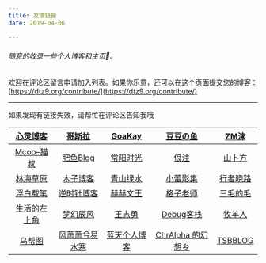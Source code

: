 ```yaml
---
title: 友情链接
date: 2019-04-06

---
```

###### 随意的收录一些个人博客和主页🤦‍。

欢迎在评论区留言申请加入列表。如果你乐意，还可以在这个页面提交您的博客：[https://dtz9.org/contribute/](https://dtz9.org/contribute/)

***

如果发现有链接失效，请帮忙在评论区告知我哦

|  [心灵博客](http://blog.dngz.net/)   |       [哥斯拉](http://gojira.net/)       |    [GoaKay](https://www.goakay.com/)    |    [豆豆の鱼](http://www.midousir.com/)    |      [ZM沫](http://zmmio.com/)      |
| :----------------------------------: | :--------------------------------------: | :-------------------------------------: | :----------------------------------------: | :---------------------------------: |
|  [Mcoo–猫叔](https://www.mcoo.cc/)   |   [肥鱼Blog](https://www.feiyuyu.net/)   |     [常阳时光](https://cyhour.com/)     |         [俍注](http://oneinf.com/)         |    [山卜方](https://shanbu.fun/)    |
|    [林海草原](https://lhcy.org/)     |      [木子博客](https://muuzi.cn/)       |  [青山绿水](https://www.huhexian.com/)  |     [小蕾影集](https://xiaolei.blog/)      | [行者晓路](http://stuit.cn/Xiaolu/) |
| [浮白载笔](http://www.winature.com/) |   [逆时针博客](http://www.mydes.top/)    |       [赫赫文王](https://kqh.me/)       |    [格子老师](https://manman.qian.lu/)     |  [三毛的毛](https://www.seoyx.cn/)  |
| [生活的左上角](https://bwskyer.com/) |    [梦幻辰风](https://www.mhcf.net/)     |     [王志勇](https://www.mhcf.net/)     |   [Debug客栈](https://www.debuginn.cn/)    |  [牧羊人](https://www.shephe.com/)  |
|     [乌帮图](https://wbt5.com/)      | [风萧萧兮易水寒](https://www.fiisi.com/) | [蓝天个人博客](http://www.along168.cn/) | [ChrAlpha 的幻想乡](https://chralpha.com/) |  [TSBBLOG](https://tsb2blog.com/)   |

